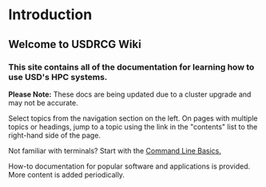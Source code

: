 # Introduction

## Welcome to USDRCG Wiki

### This site contains all of the documentation for learning how to use USD's HPC systems.

**Please Note:** These docs are being updated due to a cluster upgrade and may not be accurate.

Select topics from the navigation section on the left. On pages with multiple topics or headings, jump to a topic using the link in the "contents" list to the right-hand side of the page.

Not familiar with terminals? Start with the [Command Line Basics.](command-line-basics.md)

How-to documentation for popular software and applications is provided. More content is added periodically.
